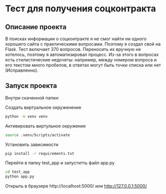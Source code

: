 # Тест для получения соцконтракта 

## Описание проекта
В поисках информации о соцконтракте я не смог найти ни одного хорошего сайта с практическими вопросами. Поэтому я создал свой на Flask. Тест включает 370 вопросов. Переносить их вручную не хотелось, поэтому я автоматизировал процесс. Из-за этого в вопросах есть стилистические недочеты: например, между номером вопроса и его текстом много пробелов, в ответах могут быть точки списка или нет (Исправленно).

## Запуск проекта
Внутри скаченной папки:<br />

Создать виртуальное окруженение
```bash
python -m venv venv                  
```

Активировать виртульное окружение
```bash
source .venv/Scripts/activate
```
Установить зависимости
```bash
pip install -r requirements.txt
```
Перейти в папку test_app и запуститть файл app.py
```bash
cd test_app
python app.py
```

Открыть в браузере http://localhost:5000/ или http://127.0.0.1:5000/
